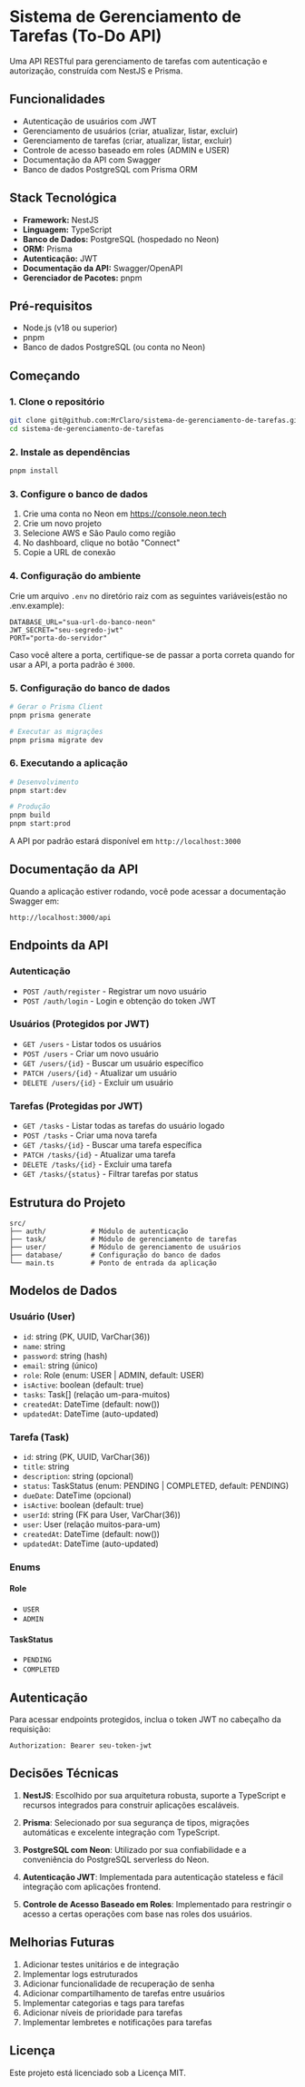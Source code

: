 # Sistema de Gerenciamento de Tarefas (To-Do API)

Uma API RESTful para gerenciamento de tarefas com autenticação e autorização, construída com NestJS e Prisma.

## Funcionalidades

- Autenticação de usuários com JWT
- Gerenciamento de usuários (criar, atualizar, listar, excluir)
- Gerenciamento de tarefas (criar, atualizar, listar, excluir)
- Controle de acesso baseado em roles (ADMIN e USER)
- Documentação da API com Swagger
- Banco de dados PostgreSQL com Prisma ORM

## Stack Tecnológica

- **Framework:** NestJS
- **Linguagem:** TypeScript
- **Banco de Dados:** PostgreSQL (hospedado no Neon)
- **ORM:** Prisma
- **Autenticação:** JWT
- **Documentação da API:** Swagger/OpenAPI
- **Gerenciador de Pacotes:** pnpm

## Pré-requisitos

- Node.js (v18 ou superior)
- pnpm
- Banco de dados PostgreSQL (ou conta no Neon)

## Começando

### 1. Clone o repositório

```bash
git clone git@github.com:MrClaro/sistema-de-gerenciamento-de-tarefas.git
cd sistema-de-gerenciamento-de-tarefas
```

### 2. Instale as dependências

```bash
pnpm install
```

### 3. Configure o banco de dados

1. Crie uma conta no Neon em https://console.neon.tech
2. Crie um novo projeto
3. Selecione AWS e São Paulo como região
4. No dashboard, clique no botão "Connect"
5. Copie a URL de conexão

### 4. Configuração do ambiente

Crie um arquivo `.env` no diretório raiz com as seguintes variáveis(estão no .env.example):

```env
DATABASE_URL="sua-url-do-banco-neon"
JWT_SECRET="seu-segredo-jwt"
PORT="porta-do-servidor"
```

Caso você altere a porta, certifique-se de passar a porta correta quando for usar a API, a porta padrão é `3000`.

### 5. Configuração do banco de dados

```bash
# Gerar o Prisma Client
pnpm prisma generate

# Executar as migrações
pnpm prisma migrate dev
```

### 6. Executando a aplicação

```bash
# Desenvolvimento
pnpm start:dev

# Produção
pnpm build
pnpm start:prod
```

A API por padrão estará disponível em `http://localhost:3000`

## Documentação da API

Quando a aplicação estiver rodando, você pode acessar a documentação Swagger em:

```
http://localhost:3000/api
```

## Endpoints da API

### Autenticação

- `POST /auth/register` - Registrar um novo usuário
- `POST /auth/login` - Login e obtenção do token JWT

### Usuários (Protegidos por JWT)

- `GET /users` - Listar todos os usuários
- `POST /users` - Criar um novo usuário
- `GET /users/{id}` - Buscar um usuário específico
- `PATCH /users/{id}` - Atualizar um usuário
- `DELETE /users/{id}` - Excluir um usuário

### Tarefas (Protegidas por JWT)

- `GET /tasks` - Listar todas as tarefas do usuário logado
- `POST /tasks` - Criar uma nova tarefa
- `GET /tasks/{id}` - Buscar uma tarefa específica
- `PATCH /tasks/{id}` - Atualizar uma tarefa
- `DELETE /tasks/{id}` - Excluir uma tarefa
- `GET /tasks/{status}` - Filtrar tarefas por status

## Estrutura do Projeto

```
src/
├── auth/           # Módulo de autenticação
├── task/           # Módulo de gerenciamento de tarefas
├── user/           # Módulo de gerenciamento de usuários
├── database/       # Configuração do banco de dados
└── main.ts         # Ponto de entrada da aplicação
```

## Modelos de Dados

### Usuário (User)

- `id`: string (PK, UUID, VarChar(36))
- `name`: string
- `password`: string (hash)
- `email`: string (único)
- `role`: Role (enum: USER | ADMIN, default: USER)
- `isActive`: boolean (default: true)
- `tasks`: Task[] (relação um-para-muitos)
- `createdAt`: DateTime (default: now())
- `updatedAt`: DateTime (auto-updated)

### Tarefa (Task)

- `id`: string (PK, UUID, VarChar(36))
- `title`: string
- `description`: string (opcional)
- `status`: TaskStatus (enum: PENDING | COMPLETED, default: PENDING)
- `dueDate`: DateTime (opcional)
- `isActive`: boolean (default: true)
- `userId`: string (FK para User, VarChar(36))
- `user`: User (relação muitos-para-um)
- `createdAt`: DateTime (default: now())
- `updatedAt`: DateTime (auto-updated)

### Enums

#### Role

- `USER`
- `ADMIN`

#### TaskStatus

- `PENDING`
- `COMPLETED`

## Autenticação

Para acessar endpoints protegidos, inclua o token JWT no cabeçalho da requisição:

```
Authorization: Bearer seu-token-jwt
```

## Decisões Técnicas

1. **NestJS**: Escolhido por sua arquitetura robusta, suporte a TypeScript e recursos integrados para construir aplicações escaláveis.

2. **Prisma**: Selecionado por sua segurança de tipos, migrações automáticas e excelente integração com TypeScript.

3. **PostgreSQL com Neon**: Utilizado por sua confiabilidade e a conveniência do PostgreSQL serverless do Neon.

4. **Autenticação JWT**: Implementada para autenticação stateless e fácil integração com aplicações frontend.

5. **Controle de Acesso Baseado em Roles**: Implementado para restringir o acesso a certas operações com base nas roles dos usuários.

## Melhorias Futuras

1. Adicionar testes unitários e de integração
2. Implementar logs estruturados
3. Adicionar funcionalidade de recuperação de senha
4. Adicionar compartilhamento de tarefas entre usuários
5. Implementar categorias e tags para tarefas
6. Adicionar níveis de prioridade para tarefas
7. Implementar lembretes e notificações para tarefas

## Licença

Este projeto está licenciado sob a Licença MIT.
